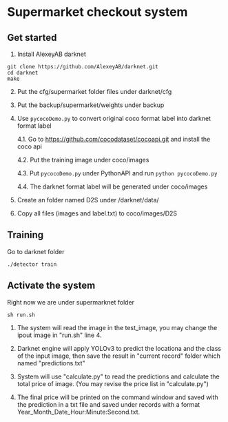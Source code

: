 # Supermarket checkout system


## Get started

1. Install AlexeyAB darknet
```
git clone https://github.com/AlexeyAB/darknet.git
cd darknet
make
```

2. Put the cfg/supermarket folder files  under darknet/cfg

3. Put the backup/supermarket/weights under backup

4. Use `pycocoDemo.py` to convert original coco format label into darknet format label 

    4.1. Go to https://github.com/cocodataset/cocoapi.git and install the coco api
  
    4.2. Put the training image under coco/images
  
    4.3. Put `pycocoDemo.py` under PythonAPI and run `python pycocoDemo.py`
  
    4.4. The darknet format label will be generated under coco/images

5. Create an folder named D2S under /darknet/data/

6. Copy all files (images and label.txt) to coco/images/D2S

## Training 

Go to darknet folder

```
./detector train 
```

## Activate the system

Right now we are under supermarknet folder

```
sh run.sh
```
1. The system will read the image in the test_image, you may change the ipout image in "run.sh" line 4.

2. Darknet engine will apply YOLOv3 to predict the locationa and the class of the input image, then save the result in "current record" folder which named "predictions.txt"

3. System will use "calculate.py" to read the predictions and calculate the total price of image. (You may revise the price list in "calculate.py")

4. The final price will be printed on the command window and saved with the prediction in a txt file and saved under records with a format Year_Month_Date_Hour:Minute:Second.txt.




